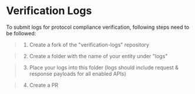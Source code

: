 # Verification Logs
To submit logs for protocol compliance verification, following steps need to be followed:

>1. Create a fork of the "verification-logs" repository

>2. Create a folder with the name of your entity under "logs"

>3. Place your logs into this folder (logs should include request & response payloads for all enabled APIs)

>4. Create a PR
